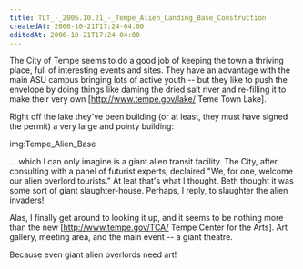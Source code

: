 ```yaml
---
title: TLT_-_2006.10.21_-_Tempe_Alien_Landing_Base_Construction
createdAt: 2006-10-21T17:24-04:00
editedAt: 2006-10-21T17:24-04:00
---
```


The City of Tempe seems to do a good job of keeping the town a thriving place, full of interesting events and sites. They have an advantage with the main ASU campus bringing lots of active youth -- but they like to push the envelope by doing things like daming the dried salt river and re-filling it to make their very own [http://www.tempe.gov/lake/ Teme Town Lake].

Right off the lake they've been building (or at least, they must have signed the permit) a very large and pointy building:

img:Tempe_Alien_Base

... which I can only imagine is a giant alien transit facility. The City, after consulting with a panel of futurist experts, declaired "We, for one, welcome our alien overlord tourists." At leat that's what I thought. Beth thought it was some sort of giant slaughter-house. Perhaps, I reply, to slaughter the alien invaders!

Alas, I finally get around to looking it up, and it seems to be nothing more than the new [http://www.tempe.gov/TCA/ Tempe Center for the Arts]. Art gallery, meeting area, and the main event -- a giant theatre.

Because even giant alien overlords need art!

